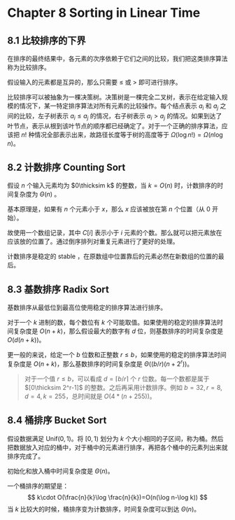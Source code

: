 # Chapter 8 Sorting in Linear Time

## 8.1 比较排序的下界

在排序的最终结果中，各元素的次序依赖于它们之间的比较，我们把这类排序算法称为比较排序。

假设输入的元素都是互异的，那么只需要 $\le$ 或 $>$ 即可进行排序。

比较排序可以被抽象为一棵决策树。决策树是一棵完全二叉树，表示在给定输入规模的情况下，某一特定排序算法对所有元素的比较操作。每个结点表示 $a_i$ 和 $a_j$ 之间的比较，左子树表示 $a_i\le a_j$ 的情况，右子树表示 $a_i>a_j$ 的情况。如果到达了叶节点，表示从根到该叶节点的顺序都已经确定了。对于一个正确的排序算法，应该把 $n!$ 种情况全部表示出来，故路径长度等于树的高度等于 $\Omega(\log n!)=\Omega(n\log n)$。

## 8.2 计数排序 Counting Sort

假设 $n$ 个输入元素均为 $0\thicksim k$ 的整数，当 $k=O(n)$ 时，计数排序的时间复杂度为 $\Theta(n)$ 。

基本原理是，如果有 $n$ 个元素小于 $x$，那么 $x$ 应该被放在第 $n$ 个位置（从 $0$ 开始）。

故使用一个数组记录，其中 $C[i]$ 表示小于 $i$ 元素的个数。那么就可以把元素放在应该放的位置了。通过倒序排列对重复元素进行了更好的处理。

计数排序是稳定的 stable ，在原数组中位置靠后的元素必然在新数组的位置的最后。

## 8.3 基数排序 Radix Sort

基数排序从最低位到最高位使用稳定的排序算法进行排序。

对于一个 $k$ 进制的数，每个数位有 $k$ 个可能取值。如果使用的稳定的排序算法时间复杂度是 $O(n+k)$，那么假设最大的数字有 $d$ 位，则基数排序的时间复杂度是 $O(d(n+k))$。

更一般的来说，给定一个 $b$ 位数和正整数 $r\le b$，如果使用的稳定的排序算法时间复杂度是 $O(n+k)$，那么基数排序的时间复杂度是 $\Theta((b/r)(n+2^r))$。

> 对于一个值 $r\le b$，可以看成 $d=\lceil b/r \rceil$ 个 $r$ 位数。每一个数都是属于 $[0\thicksim 2^r-1]$ 的整数。之后再采用计数排序。例如 $b=32, r=8, d=4, k=255$，总时间就是 $O(4*(n+255))$。

## 8.4 桶排序 Bucket Sort

假设数据满足 $\text{Unif}(0, 1)$。将 $[0,1)$ 划分为 $k$ 个大小相同的子区间，称为桶。然后把数据放入对应的桶中，对于桶中的元素进行排序，再把各个桶中的元素列出来就排序完成了。

初始化和放入桶中时间复杂度是 $\Theta(n)$。

一个桶排序的期望是：
$$
k\cdot O(\frac{n}{k}\log \frac{n}{k})=O(n(\log n-\log k))
$$
当 $k$ 比较大的时候，桶排序变为计数排序，时间复杂度可以到达 $\Theta(n)$。